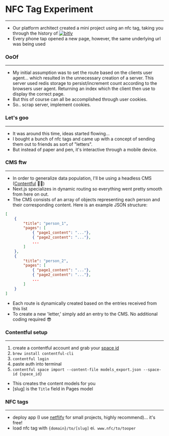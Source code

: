 # NFC Tag Experiment
---
- Our platform architect created a mini project using an nfc tag, taking you through the history of [<img alt="bitly" src="https://img.shields.io/badge/bitly-%2312100E.svg?&style=for-the-badge&logo=bitly&logoColor=red&color=172f41" />](https://bitly.com/)
- Every phone tap opened a new page, however, the same underlying url was being used

### OoOf
---
- My initial assumption was to set the route based on the clients user agent... which resulted in the unnecessary creation of a server. This server used redis storage to persist/increment count according to the browsers user agent. Returning an index which the client then use to display the correct page. 
- But this of course can all be accomplished through user cookies. 
- So.. scrap server, implement cookies.

### Let's goo
---
- It was around this time, ideas started flowing...
- I bought a bunch of nfc tags and came up with a concept of sending them out to friends as sort of "letters".
- But instead of paper and pen, it's interactive through a mobile device.

### CMS ftw
---

- In order to generalize data population, I'll be using a headless CMS ([Contentful](https://contentful.com) 🙌🏻)
- Next.js specializes in dynamic routing so everything went pretty smooth from here on out.
- The CMS consists of an array of objects representing each person and their corresponding content. Here is an example JSON structure:

```json
[
    {
        "title": "person_1",
        "pages": [
            { "page1_content": "..."},
            { "page2_content": "..."},
            ...
        ]
    },
    {
        "title": "person_2",
        "pages": [
            { "page1_content": "..."},
            { "page2_content": "..."},
            ...
        ]
    }
]

```
- Each route is dynamically created based on the entries received from this list
- To create a new 'letter,' simply add an entry to the CMS. No additional coding required 😎

### Contentful setup
---

1. create a contentful account and grab your [space id](https://www.contentful.com/help/find-space-id/)
2. `brew install contentful-cli`
3. `contentful login`
4. paste auth into terminal
5. `contentful space import --content-file models_export.json --space-id {space_id}`
 - This creates the content models for you
 - [slug] is the `Title` field in Pages model

### NFC tags
---

- deploy app (I use [netflify](https://www.netlify.com/ship-it-faster/?utm_source=google&utm_medium=paid_search&utm_campaign=20114569094&adgroup=149461691712&utm_term=netlify&utm_content=kwd-309804753741&creative=658110530851&device=c&matchtype=b&location=9028769&gad=1&gclid=CjwKCAjw36GjBhAkEiwAKwIWycfwz7JMD9cxfTxeqF7cyTs8Pl6HGpIB6mjZid5mgx0dw4kxPFXibBoCNeEQAvD_BwE) for small projects, highly recommend)... it's free!
- load nfc tag with `{domain}/to/[slug]` ei.` www.nfc/to/tooper`